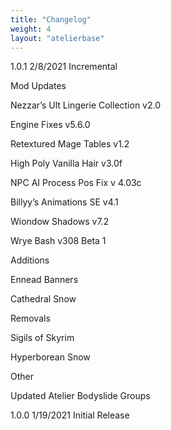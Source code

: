 ```yaml
---
title: "Changelog"
weight: 4
layout: "atelierbase"
---
```


1.0.1 2/8/2021
Incremental

Mod Updates

Nezzar’s Ult Lingerie Collection v2.0

Engine Fixes v5.6.0

Retextured Mage Tables v1.2

High Poly Vanilla Hair v3.0f

NPC AI Process Pos Fix v 4.03c

Billyy’s Animations SE v4.1

Wiondow Shadows v7.2

Wrye Bash v308 Beta 1

Additions

Ennead Banners

Cathedral Snow

Removals

Sigils of Skyrim

Hyperborean Snow

Other

Updated Atelier Bodyslide Groups

1.0.0 1/19/2021
Initial Release